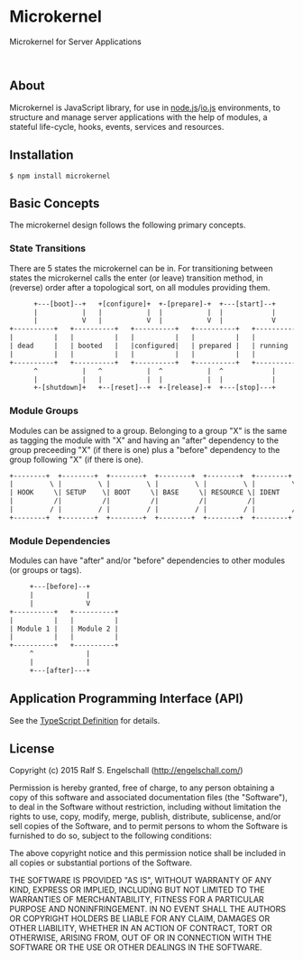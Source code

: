 
Microkernel
===========

Microkernel for Server Applications

<p/>
<img src="https://nodei.co/npm/microkernel.png?downloads=true&stars=true" alt=""/>

<p/>
<img src="https://david-dm.org/rse/microkernel.png" alt=""/>

About
-----

Microkernel is JavaScript library, for use in
[node.js](http://nodejs.org/)/[io.js](http://iojs.org/) environments,
to structure and manage server applications with the help of modules, a
stateful life-cycle, hooks, events, services and resources.

Installation
------------

```shell
$ npm install microkernel
```

Basic Concepts
--------------

The microkernel design follows the following primary concepts.

### State Transitions

There are 5 states the microkernel can be in. For transitioning between
states the microkernel calls the enter (or leave) transition method, in
(reverse) order after a topological sort, on all modules providing them.

```txt
      +---[boot]--+   +[configure]+  +-[prepare]-+  +---[start]--+
      |           |   |           |  |           |  |            |
      |           V   |           V  |           V  |            V
+----------+   +----------+   +----------+   +----------+   +----------+
|          |   |          |   |          |   |          |   |          |
| dead     |   | booted   |   |configured|   | prepared |   | running  |
|          |   |          |   |          |   |          |   |          |
+----------+   +----------+   +----------+   +----------+   +----------+
      ^           |   ^           |  ^           |  ^            |
      |           |   |           |  |           |  |            |
      +-[shutdown]+   +--[reset]--+  +-[release]-+  +---[stop]---+
```

### Module Groups

Modules can be assigned to a group. Belonging to a group "X" is the same
as tagging the module with "X" and having an "after" dependency to the
group preceeding "X" (if there is one) plus a "before" dependency to the
group following "X" (if there is one).

```txt
+--------+  +--------+  +--------+  +--------+  +--------+  +--------+  +--------+
|         \ |         \ |         \ |         \ |         \ |         \ |         \
| HOOK     \| SETUP    \| BOOT     \| BASE     \| RESOURCE \| IDENT    \| SERVICE  \
|          /|          /|          /|          /|          /|          /|          /
|         / |         / |         / |         / |         / |         / |         /
+--------+  +--------+  +--------+  +--------+  +--------+  +--------+  +--------+
```

### Module Dependencies

Modules can have "after" and/or "before" dependencies to other modules
(or groups or tags).

```txt
     +---[before]--+
     |             |
     |             V
+----------+   +----------+
|          |   |          |
| Module 1 |   | Module 2 |
|          |   |          |
+----------+   +----------+
     ^             |
     |             |
     +---[after]---+
```

Application Programming Interface (API)
---------------------------------------

See the [TypeScript Definition](./src/microkernel.d.ts) for details.

License
-------

Copyright (c) 2015 Ralf S. Engelschall (http://engelschall.com/)

Permission is hereby granted, free of charge, to any person obtaining
a copy of this software and associated documentation files (the
"Software"), to deal in the Software without restriction, including
without limitation the rights to use, copy, modify, merge, publish,
distribute, sublicense, and/or sell copies of the Software, and to
permit persons to whom the Software is furnished to do so, subject to
the following conditions:

The above copyright notice and this permission notice shall be included
in all copies or substantial portions of the Software.

THE SOFTWARE IS PROVIDED "AS IS", WITHOUT WARRANTY OF ANY KIND,
EXPRESS OR IMPLIED, INCLUDING BUT NOT LIMITED TO THE WARRANTIES OF
MERCHANTABILITY, FITNESS FOR A PARTICULAR PURPOSE AND NONINFRINGEMENT.
IN NO EVENT SHALL THE AUTHORS OR COPYRIGHT HOLDERS BE LIABLE FOR ANY
CLAIM, DAMAGES OR OTHER LIABILITY, WHETHER IN AN ACTION OF CONTRACT,
TORT OR OTHERWISE, ARISING FROM, OUT OF OR IN CONNECTION WITH THE
SOFTWARE OR THE USE OR OTHER DEALINGS IN THE SOFTWARE.

